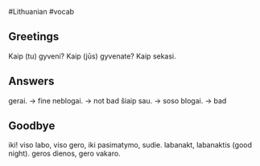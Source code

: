 #Lithuanian #vocab

## Greetings

Kaip (tu) gyveni?
Kaip (jūs) gyvenate?
Kaip sekasi.

## Answers

gerai. -> fine
neblogai. -> not bad
šiaip sau. -> soso
blogai. -> bad

## Goodbye

iki!
viso labo, viso gero, iki pasimatymo, sudie.
labanakt, labanaktis (good night).
geros dienos, gero vakaro.